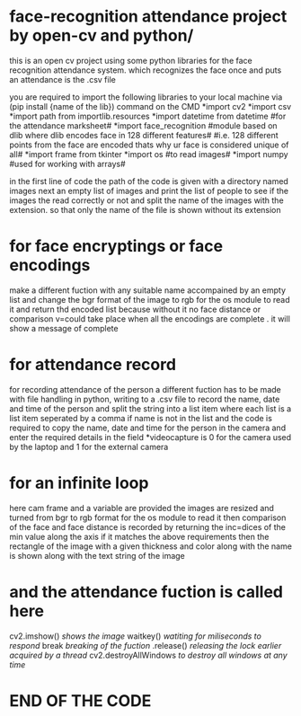 # face-recognition attendance project by open-cv and python/
 this is an open cv project using some python libraries for the face recognition attendance system.
 which recognizes the face once and puts an attendance is the .csv file 
 
 you are required to import the following libraries to your local machine via (pip install {name of the lib}) command on the CMD
 *import cv2
 *import csv
 *import path from importlib.resources
 *import datetime from datetime  #for the attendance marksheet#
 *import face_recognition  #module based on dlib where dlib encodes face in 128 different features#
                           #i.e. 128 different points from the face are encoded thats why ur face is considered unique of all#
 *import frame from tkinter
 *import os #to read images#
 *import numpy #used for working with arrays#
 
 in the first line of code the path of the code is given with a directory named images
 next an empty list of images and print the list of people to see if the images the read correctly or not 
 and split the name of the images with the extension. so that only the name of the file is shown without its extension
 
 # for face encryptings or face encodings
  make a different fuction with any suitable name accompained by an empty list
  and change the bgr format of the image to rgb for the os module to read it
  and return thd encoded list because without it no face distance or comparison v=could take place
  when all the encodings are complete . it will show a message of complete
  
  # for attendance record
  for recording attendance of the person a different fuction has to be made
  with file handling in python, writing to a .csv file to record the name, date and time of the person
  and split the string into a list item where each list is a list item seperated by a comma
  if name is not in the list and the code is required to copy the name, date and time for the person in the camera and enter the required details in the field
  *videocapture is 0 for the camera used by the laptop and 1 for the external camera
  
 # for an infinite loop
 here cam frame and a variable are provided 
 the images are resized and turned from bgr to rgb format for the os module to read it 
 then comparison of the face and face distance is recorded by returning the inc=dices of the min value along the axis
 if it matches the above requirements then the rectangle of the image with a given thickness and color along with the name is shown along with the text string of the image
 # and the attendance fuction is called here 
 
 cv2.imshow() *shows the image*
 waitkey()  *watiting for miliseconds to respond*
 break *breaking of the fuction*
 .release() *releasing the lock earlier acquired by a thread*
 cv2.destroyAllWindows *to destroy all windows at any time*
 
 # END OF THE CODE
 
 
 
  
  
  
 
 
 
 
 
 
 

 
 
 






